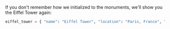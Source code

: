 If you don't remember how we initialized to the monuments, we'll show you the Eiffel Tower again:

```python
eiffel_tower = { "name": "Eiffel Tower", "location": "Paris, France", "year_of_construction": 1889 }
```
